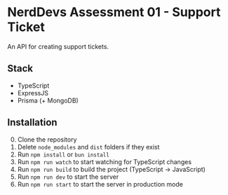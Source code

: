# NerdDevs Assessment 01 - Support Ticket

An API for creating support tickets.

## Stack
- TypeScript
- ExpressJS
- Prisma (+ MongoDB)

## Installation
0. Clone the repository
1. Delete `node_modules` and `dist` folders if they exist
2. Run `npm install` or `bun install`
3. Run `npm run watch` to start watching for TypeScript changes
4. Run `npm run build` to build the project (TypeScript -> JavaScript)
5. Run `npm run dev` to start the server
6. Run `npm run start` to start the server in production mode